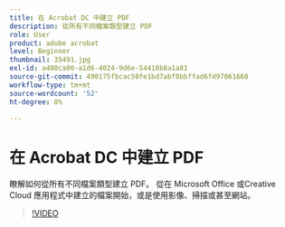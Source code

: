 ```yaml
---
title: 在 Acrobat DC 中建立 PDF
description: 從所有不同檔案類型建立 PDF
role: User
product: adobe acrobat
level: Beginner
thumbnail: 35491.jpg
exl-id: a480ca00-a1d6-4024-9d6e-54418b8a1a81
source-git-commit: 490175fbcac50fe1bd7abf8bbffad6fd97061660
workflow-type: tm+mt
source-wordcount: '52'
ht-degree: 0%

---
```


# 在 Acrobat DC 中建立 PDF

瞭解如何從所有不同檔案類型建立 PDF。 從在 Microsoft Office 或Creative Cloud 應用程式中建立的檔案開始，或是使用影像、掃描或甚至網站。

>[!VIDEO](https://video.tv.adobe.com/v/35491?hidetitle=true)
